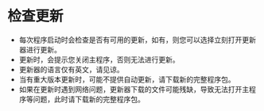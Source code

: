 # 检查更新

* 每次程序启动时会检查是否有可用的更新，如有，则您可以选择立刻打开更新器进行更新。
* 更新时，会提示您关闭主程序，否则无法进行更新。
* 更新器的语言仅有英文，请见谅。
* 当有重大版本更新时，可能不提供自动更新，请下载新的完整程序包。
* 如果在更新时遇到网络问题，更新器下载的文件可能残缺，导致无法打开主程序等问题，此时请下载新的完整程序包。

